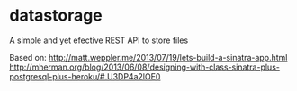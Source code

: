 datastorage
===========

A simple and yet efective REST API to store files

Based on:
http://matt.weppler.me/2013/07/19/lets-build-a-sinatra-app.html
http://mherman.org/blog/2013/06/08/designing-with-class-sinatra-plus-postgresql-plus-heroku/#.U3DP4a2lOE0
